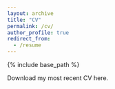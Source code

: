 ```yaml
---
layout: archive
title: "CV"
permalink: /cv/
author_profile: true
redirect_from:
  - /resume
---
```


{% include base_path %}

Download my most recent CV here.
